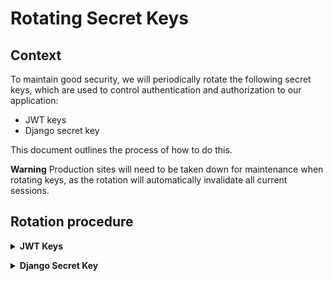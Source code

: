 # Rotating Secret Keys

## Context

To maintain good security, we will periodically rotate the following secret keys, which are used to control authentication and authorization to our application:
- JWT keys 
- Django secret key

This document outlines the process of how to do this.

**Warning** Production sites will need to be taken down for maintenance when rotating keys, as the rotation will automatically invalidate all current sessions.

## Rotation procedure
**<details><summary>JWT Keys</summary>**
_to be updated after #1153 completed_
### 1. Generate New Keys

In your Mac terminal (or bash terminal in Windows), enter the following command:
```bash=
openssl req -nodes -x509 -days 90 -newkey rsa:2048 -keyout jwtRS256prv.pem -out jwtRS256pub.crt
```

You will receive the following response. Answering questions when prompted is not necessary.

```bash
-----
You are about to be asked to enter information that will be incorporated
into your certificate request.
What you are about to enter is what is called a Distinguished Name or a DN.
There are quite a few fields but you can leave some blank
For some fields there will be a default value,
If you enter '.', the field will be left blank.
-----
Country Name (2 letter code) [AU]:
State or Province Name (full name) [Some-State]:
Locality Name (eg, city) []:
Organization Name (eg, company) [Internet Widgits Pty Ltd]:
Organizational Unit Name (eg, section) []:
Common Name (e.g. server FQDN or YOUR name) []:
Email Address []:
```

You can now check the contents of your keys with these commands
```bash=
cat jwtRS256prv.pem
# returns private key
cat jwtRS256pub.crt
# returns public key
```

### 2. Base64 Encode Private Key

We use Base64 Encoded Private Keys to make it easier to save to cloud environments and local `.env` files.

```bash
openssl enc -base64 -in jwtRS256prv.pem -out jwtRS256prv.pem.base64

cat jwtRS256prv.pem.base64
```

NOTE: Linux users must disable line wrapping by adding the argument `-w 0` to get a properly formatted one-line value.
```bash
openssl enc -base64 -w 0 -in jwtRS256prv.pem -out jwtRS256prv.pem.base64
cat jwtRS256prv.pem.base64
```

### 3. Copy Keys

#### Dev/Staging Environments
1. Distribute the private key to development staff securely to copy to `.env` files as the value for key `JWT_KEY`
2. Update the environment variable `JWT_KEY` with the private key in cloud.gov backend development and staging environments
3. Login to the [Login.gov Sandbox](https://dashboard.int.identitysandbox.gov/) and update the public key there

Note: Login.gov requires the key to be uploaded in PEM format, which is the format we produced in the `jwtRS256pub.crt` file.

![pem_upload](https://user-images.githubusercontent.com/1181427/114887693-ae6eef00-9dd6-11eb-98cc-2de3f061337a.png)

#### CI/CD Environment
**Note** _Please generate a separate set of keys for the CI/CD environment_
1. Distribute the private key to development staff securely to copy to `.env` files as the value for key `JWT_CERT_TEST`
2. Update the variable `JWT_KEY_TEST` in CircleCI with the new public key.

#### Production Environment
**Note** _Please generate a separate set of keys for the Production environment_

Production environment key distribution will be handled by Government authorized personnel with Government computers and PIV access.
1. Copy the private key to cloud.gov backend environment variable `JWT_KEY`
2. Copy the public key to the login.gov production environment

**Note** 
- We will need to update this document with the link to login to the login.gov production environment setup when we have access to it.
- More information on `openssl` can be found at [openssl.org](https://www.openssl.org/docs/manmaster/man1/openssl.html)
</details>

**<details><summary>Django Secret Key</summary>**

_forthcoming after #1153 completed_

</details>
